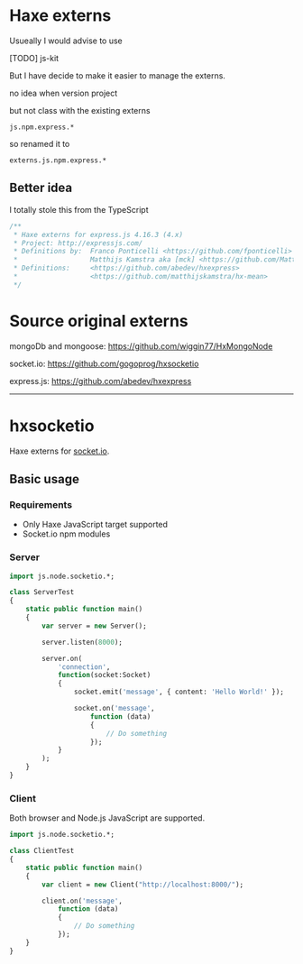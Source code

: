 # Haxe externs

Usueally I would advise to use


[TODO]
js-kit


But I have decide to make it easier to manage the externs.

no idea when version project





but not class with the existing externs



`js.npm.express.*`

so renamed it to

`externs.js.npm.express.*`



## Better idea

I totally  stole this from the TypeScript

```haxe
/**
 * Haxe externs for express.js 4.16.3 (4.x)
 * Project: http://expressjs.com/
 * Definitions by:  Franco Ponticelli <https://github.com/fponticelli>
 *                  Matthijs Kamstra aka [mck] <https://github.com/MatthijsKamstra>
 * Definitions:     <https://github.com/abedev/hxexpress>
 *                  <https://github.com/matthijskamstra/hx-mean>
 */
```


# Source original externs

mongoDb and mongoose: <https://github.com/wiggin77/HxMongoNode>

socket.io: <https://github.com/gogoprog/hxsocketio>

express.js: <https://github.com/abedev/hxexpress>


-----

# hxsocketio

Haxe externs for [socket.io](socket.io).

## Basic usage

### Requirements

  * Only Haxe JavaScript target supported
  * Socket.io npm modules

### Server

```haxe
import js.node.socketio.*;

class ServerTest
{
    static public function main()
    {
        var server = new Server();

        server.listen(8000);

        server.on(
            'connection',
            function(socket:Socket)
            {
                socket.emit('message', { content: 'Hello World!' });

                socket.on('message',
                    function (data)
                    {
                        // Do something
                    });
            }
        );
    }
}
```

### Client

Both browser and Node.js JavaScript are supported.

```haxe
import js.node.socketio.*;

class ClientTest
{
    static public function main()
    {
        var client = new Client("http://localhost:8000/");

        client.on('message',
            function (data)
            {
                // Do something
            });
    }
}
```